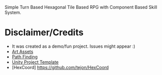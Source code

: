 Simple Turn Based Hexagonal Tile Based RPG with Component Based Skill System.

# Disclaimer/Credits

- It was created as a demo/fun project. Issues might appear :)
- [Art Assets](http://opengameart.org/content/hexagon-tiles-93x)
- [Path Finding](https://github.com/mortennobel/UnityUtils/blob/master/pathfinding/ShortestPathGraphSearch.cs)
- [Unity Project Template](https://github.com/Nidre/Unity-Project-Template)
- [HexCoord] https://github.com/tejon/HexCoord